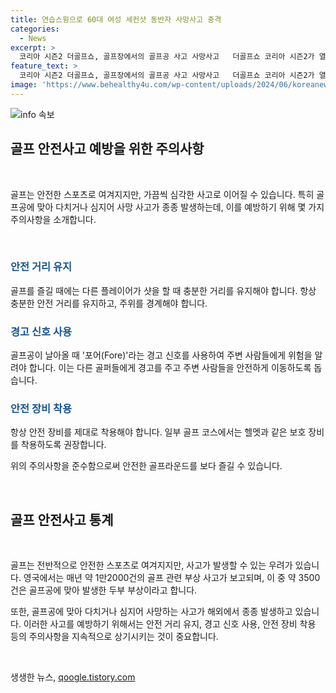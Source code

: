 ```yaml
---
title: 연습스윙으로 60대 여성 세컨샷 동반자 사망사고 충격
categories:
  - News
excerpt: >
  코리아 시즌2 더골프쇼, 골프장에서의 골프공 사고 사망사고   더골프쇼 코리아 시즌2가 열리는 고양시 킨텍스에서 골프 용품을 감상하는 관람객들과는 달리, 이천의 한 골프장에서는 60대 여성 A씨가 세컨샷으로 친 골프공에 맞아 숨지는 사고가 발생했다. CCTV가 없어 정확한 경위를 조사 중인 경찰은, 안전거리 유지와 경고 신호 사용의 중요성을 강조했다. 골프는 안전한 스포츠로 여겨지지만, 항상 주의가 필요한 이유를 상기시키는 사건으로 관심을 모으고 있다.
feature_text: >
  코리아 시즌2 더골프쇼, 골프장에서의 골프공 사고 사망사고   더골프쇼 코리아 시즌2가 열리는 고양시 킨텍스에서 골프 용품을 감상하는 관람객들과는 달리, 이천의 한 골프장에서는 60대 여성 A씨가 세컨샷으로 친 골프공에 맞아 숨지는 사고가 발생했다. CCTV가 없어 정확한 경위를 조사 중인 경찰은, 안전거리 유지와 경고 신호 사용의 중요성을 강조했다. 골프는 안전한 스포츠로 여겨지지만, 항상 주의가 필요한 이유를 상기시키는 사건으로 관심을 모으고 있다.
image: 'https://www.behealthy4u.com/wp-content/uploads/2024/06/koreanews.jpg'
---
```


<p><img src="https://www.behealthy4u.com/wp-content/uploads/2024/06/koreanews.jpg" alt="info 속보" /></p>

<h2 data-ke-size="size26">골프 안전사고 예방을 위한 주의사항</h2>

<p data-ke-size="size16">&nbsp;</p>

<p>골프는 안전한 스포츠로 여겨지지만, 가끔씩 심각한 사고로 이어질 수 있습니다. 특히 골프공에 맞아 다치거나 심지어 사망 사고가 종종 발생하는데, 이를 예방하기 위해 몇 가지 주의사항을 소개합니다. </p>

<p data-ke-size="size16">&nbsp;</p>

<h3><b><span style="color: #1a5490;">안전 거리 유지</span></b></h3>

<p>골프를 즐길 때에는 다른 플레이어가 샷을 할 때 충분한 거리를 유지해야 합니다. 항상 충분한 안전 거리를 유지하고, 주위를 경계해야 합니다.</p>

<h3><b><span style="color: #1a5490;">경고 신호 사용</span></b></h3>

<p>골프공이 날아올 때 '포어(Fore)'라는 경고 신호를 사용하여 주변 사람들에게 위험을 알려야 합니다. 이는 다른 골퍼들에게 경고를 주고 주변 사람들을 안전하게 이동하도록 돕습니다.</p>

<h3><b><span style="color: #1a5490;">안전 장비 착용</span></b></h3>

<p>항상 안전 장비를 제대로 착용해야 합니다. 일부 골프 코스에서는 헬멧과 같은 보호 장비를 착용하도록 권장합니다.</p>

<p>위의 주의사항을 준수함으로써 안전한 골프라운드를 보다 즐길 수 있습니다.</p>

<p data-ke-size="size16">&nbsp;</p>

<h2 data-ke-size="size26">골프 안전사고 통계</h2>

<p data-ke-size="size16">&nbsp;</p>

<p>골프는 전반적으로 안전한 스포츠로 여겨지지만, 사고가 발생할 수 있는 우려가 있습니다. 영국에서는 매년 약 1만2000건의 골프 관련 부상 사고가 보고되며, 이 중 약 3500건은 골프공에 맞아 발생한 두부 부상이라고 합니다.</p>

<p>또한, 골프공에 맞아 다치거나 심지어 사망하는 사고가 해외에서 종종 발생하고 있습니다. 이러한 사고를 예방하기 위해서는 안전 거리 유지, 경고 신호 사용, 안전 장비 착용 등의 주의사항을 지속적으로 상기시키는 것이 중요합니다.</p>

<p data-ke-size="size16">&nbsp;</p>
생생한 뉴스, <a href="https://qoogle.tistory.com" rel="dofollow">qoogle.tistory.com</a>


